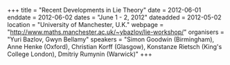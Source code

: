 +++
title = "Recent Developments in Lie Theory"
date = 2012-06-01
enddate = 2012-06-02
dates = "June 1 - 2, 2012"
dateadded = 2012-05-02
location = "University of Manchester, U.K."
webpage = "http://www.maths.manchester.ac.uk/~ybazlov/lie-workshop/"
organisers = "Yuri Bazlov, Gwyn Bellamy"
speakers = "Simon Goodwin (Birmingham), Anne Henke (Oxford), Christian Korff (Glasgow), Konstanze Rietsch (King's College London), Dmitriy Rumynin (Warwick)"
+++
